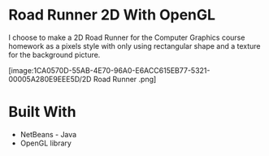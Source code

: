 # Road Runner 2D With OpenGL
I choose to make a 2D Road Runner for the Computer Graphics course  homework as a pixels style with only using rectangular shape and a texture for the background picture.


[image:1CA0570D-55AB-4E70-96A0-E6ACC615EB77-5321-00005A280E9EEE5D/2D Road Runner .png]


# Built With 
* NetBeans - Java
* OpenGL library


  
